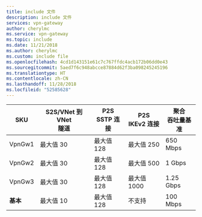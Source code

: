```yaml
---
title: include 文件
description: include 文件
services: vpn-gateway
author: cherylmc
ms.service: vpn-gateway
ms.topic: include
ms.date: 11/21/2018
ms.author: cherylmc
ms.custom: include file
ms.openlocfilehash: 4cd1d143151e61c7c767ffdc4acb172b06dd0e43
ms.sourcegitcommit: 5aed7f6c948abcce87884d62f3ba098245245196
ms.translationtype: HT
ms.contentlocale: zh-CN
ms.lasthandoff: 11/28/2018
ms.locfileid: "52585628"
---
```

|**SKU**   | S2S/VNet 到 VNet<br>隧道 | **P2S<br> SSTP 连接** | **P2S<br> IKEv2 连接** | 聚合<br>吞吐量基准 |
|---       | ---        | ---       | ---            | ---       |
|VpnGw1| 最大值 30   | 最大值 128  | 最大值 250       | 650 Mbps  |
|VpnGw2| 最大值 30  | 最大值 128  | 最大值 500       | 1 Gbps    |
|VpnGw3| 最大值 30   | 最大值 128  | 最大值 1000      | 1.25 Gbps |
|**基本** | 最大值 10    | 最大值 128  | 不支持  | 100 Mbps  | 
